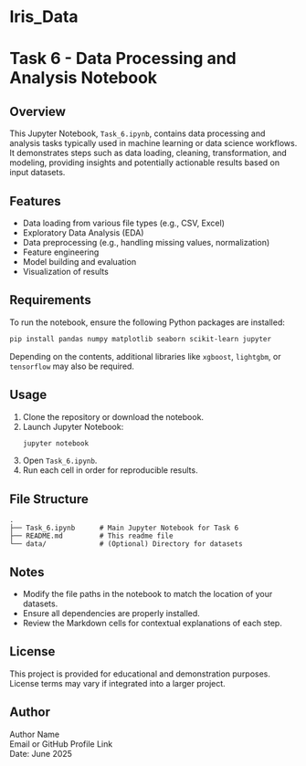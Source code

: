 # Iris_Data

# Task 6 - Data Processing and Analysis Notebook

## Overview

This Jupyter Notebook, `Task_6.ipynb`, contains data processing and analysis tasks typically used in machine learning or data science workflows. It demonstrates steps such as data loading, cleaning, transformation, and modeling, providing insights and potentially actionable results based on input datasets.

## Features

- Data loading from various file types (e.g., CSV, Excel)
- Exploratory Data Analysis (EDA)
- Data preprocessing (e.g., handling missing values, normalization)
- Feature engineering
- Model building and evaluation
- Visualization of results

## Requirements

To run the notebook, ensure the following Python packages are installed:

```bash
pip install pandas numpy matplotlib seaborn scikit-learn jupyter
```

Depending on the contents, additional libraries like `xgboost`, `lightgbm`, or `tensorflow` may also be required.

## Usage

1. Clone the repository or download the notebook.
2. Launch Jupyter Notebook:
   ```bash
   jupyter notebook
   ```
3. Open `Task_6.ipynb`.
4. Run each cell in order for reproducible results.

## File Structure

```
.
├── Task_6.ipynb      # Main Jupyter Notebook for Task 6
├── README.md         # This readme file
└── data/             # (Optional) Directory for datasets
```

## Notes

- Modify the file paths in the notebook to match the location of your datasets.
- Ensure all dependencies are properly installed.
- Review the Markdown cells for contextual explanations of each step.

## License

This project is provided for educational and demonstration purposes. License terms may vary if integrated into a larger project.

## Author

Author Name  
Email or GitHub Profile Link  
Date: June 2025
